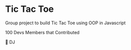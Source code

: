 # Tic Tac Toe

Group project to build Tic Tac Toe using OOP in Javascript

100 Devs Members that Contributed 

👋 DJ
